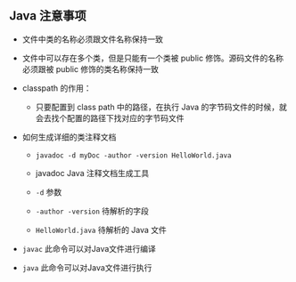 ## Java 注意事项

- 文件中类的名称必须跟文件名称保持一致
- 文件中可以存在多个类，但是只能有一个类被 public 修饰。源码文件的名称必须跟被 public 修饰的类名称保持一致
- classpath 的作用：
  - 只要配置到 class path 中的路径，在执行 Java 的字节码文件的时候，就会去找个配置的路径下找对应的字节码文件
- 如何生成详细的类注释文档

  - `javadoc -d myDoc -author -version HelloWorld.java`

  - javadoc Java 注释文档生成工具
  - `-d` 参数
  - `-author -version` 待解析的字段
  - `HelloWorld.java` 待解析的 Java 文件
- `javac` 此命令可以对Java文件进行编译
- `java` 此命令可以对Java文件进行执行
